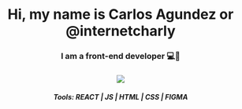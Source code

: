 <div align="center"> <h1 align="center"> Hi, my name is Carlos Agundez or @internetcharly </h1> </div>

<div align="center"> <h3 align="center"> I am a front-end developer 💻🥣 </h3> </div>

<div align="center"> <h3 align="center"><img src="https://media.giphy.com/media/J4JSpIwM6y3Q6xnHgg/giphy.gif"> </h3> </div>

<div align="center"> <h5 align="center">Tools: REACT | JS | HTML | CSS | FIGMA  </h5> </div>


